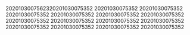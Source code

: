 2020103007562320201030075352
20201030075352
20201030075352
20201030075352
20201030075352
20201030075352
20201030075352
20201030075352
20201030075352
20201030075352
20201030075352
20201030075352
20201030075352
20201030075352
20201030075352
